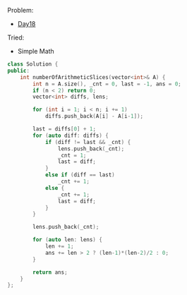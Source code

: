 Problem:
   - [Day18](https://leetcode.com/explore/challenge/card/february-leetcoding-challenge-2021/586/week-3-february-15th-february-21st/3644/)

Tried:
   - Simple Math

``` cpp
class Solution {
public:
    int numberOfArithmeticSlices(vector<int>& A) {
		int n = A.size(), _cnt = 0, last = -1, ans = 0;
        if (n < 2) return 0;
		vector<int> diffs, lens;

		for (int i = 1; i < n; i += 1) 
			diffs.push_back(A[i] - A[i-1]);

		last = diffs[0] + 1;
		for (auto diff: diffs) {
			if (diff != last && _cnt) {
				lens.push_back(_cnt);
				_cnt = 1;
				last = diff;
			}
			else if (diff == last)
				_cnt += 1;
            else {
                _cnt += 1;
                last = diff;
            }
		}

		lens.push_back(_cnt);

		for (auto len: lens) {
		    len += 1;
            ans += len > 2 ? (len-1)*(len-2)/2 : 0;
        }

		return ans;
    }
};
```